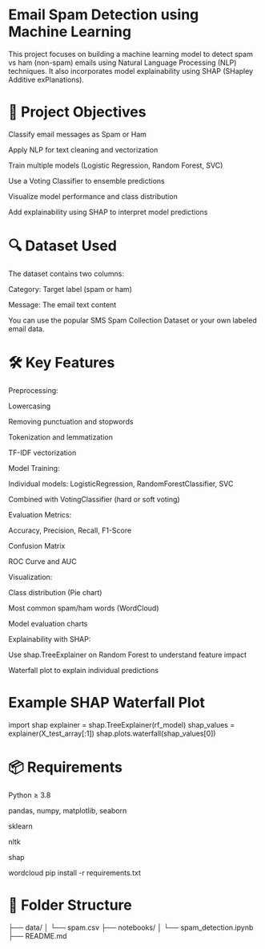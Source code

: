 # Email Spam Detection using Machine Learning
This project focuses on building a machine learning model to detect spam vs ham (non-spam) emails using Natural Language Processing (NLP) techniques. It also incorporates model explainability using SHAP (SHapley Additive exPlanations).
# 🧠 Project Objectives
Classify email messages as Spam or Ham

Apply NLP for text cleaning and vectorization

Train multiple models (Logistic Regression, Random Forest, SVC)

Use a Voting Classifier to ensemble predictions

Visualize model performance and class distribution

Add explainability using SHAP to interpret model predictions
# 🔍 Dataset Used
The dataset contains two columns:

Category: Target label (spam or ham)

Message: The email text content

You can use the popular SMS Spam Collection Dataset or your own labeled email data.
# 🛠️ Key Features
Preprocessing:

Lowercasing

Removing punctuation and stopwords

Tokenization and lemmatization

TF-IDF vectorization

Model Training:

Individual models: LogisticRegression, RandomForestClassifier, SVC

Combined with VotingClassifier (hard or soft voting)

Evaluation Metrics:

Accuracy, Precision, Recall, F1-Score

Confusion Matrix

ROC Curve and AUC

Visualization:

Class distribution (Pie chart)

Most common spam/ham words (WordCloud)

Model evaluation charts

Explainability with SHAP:

Use shap.TreeExplainer on Random Forest to understand feature impact

Waterfall plot to explain individual predictions

# Example SHAP Waterfall Plot
import shap
explainer = shap.TreeExplainer(rf_model)
shap_values = explainer(X_test_array[:1])
shap.plots.waterfall(shap_values[0])
# 📦 Requirements
Python ≥ 3.8

pandas, numpy, matplotlib, seaborn

sklearn

nltk

shap

wordcloud
pip install -r requirements.txt
# 📁 Folder Structure
├── data/
│   └── spam.csv
├── notebooks/
│   └── spam_detection.ipynb
├── README.md

